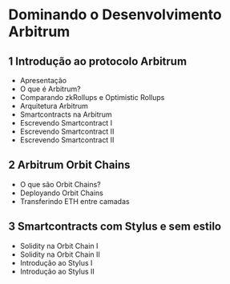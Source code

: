 # Dominando o Desenvolvimento Arbitrum

## 1 Introdução ao protocolo Arbitrum


- Apresentação
- O que é Arbitrum?
- Comparando zkRollups e Optimistic Rollups
- Arquitetura Arbitrum
- Smartcontracts na Arbitrum
- Escrevendo Smartcontract I
- Escrevendo Smartcontract II
- Escrevendo Smartcontract II

## 2 Arbitrum Orbit Chains

- O que são Orbit Chains?
- Deployando Orbit Chains
- Transferindo ETH entre camadas

## 3 Smartcontracts com Stylus e sem estilo

- Solidity na Orbit Chain I
- Solidity na Orbit Chain II
- Introdução ao Stylus I
- Introdução ao Stylus II
